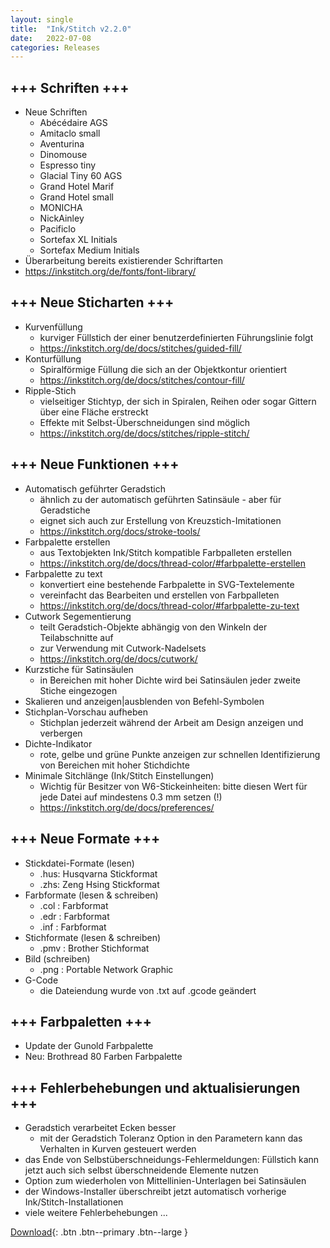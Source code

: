 ```yaml
---
layout: single
title:  "Ink/Stitch v2.2.0"
date:   2022-07-08
categories: Releases
---
```

## +++ Schriften +++
* Neue Schriften 
  * Abécédaire AGS
  * Amitaclo small
  * Aventurina
  * Dinomouse
  * Espresso tiny
  * Glacial Tiny 60 AGS
  * Grand Hotel Marif
  * Grand Hotel small
  * MONICHA
  * NickAinley
  * Pacificlo
  * Sortefax XL Initials
  * Sortefax Medium Initials
* Überarbeitung bereits existierender Schriftarten
* <https://inkstitch.org/de/fonts/font-library/>

## +++ Neue Sticharten +++
* Kurvenfüllung
  * kurviger Füllstich der einer benutzerdefinierten Führungslinie folgt
  * <https://inkstitch.org/de/docs/stitches/guided-fill/>
* Konturfüllung
  * Spiralförmige Füllung die sich an der Objektkontur orientiert
  * <https://inkstitch.org/de/docs/stitches/contour-fill/>
* Ripple-Stich
  * vielseitiger Stichtyp, der sich in Spiralen, Reihen oder sogar Gittern über eine Fläche erstreckt
  * Effekte mit Selbst-Überschneidungen sind möglich
  * <https://inkstitch.org/de/docs/stitches/ripple-stitch/>

## +++ Neue Funktionen +++
* Automatisch geführter Geradstich
  * ähnlich zu der automatisch geführten Satinsäule - aber für Geradstiche
  * eignet sich auch zur Erstellung von Kreuzstich-Imitationen
  * <https://inkstitch.org/docs/stroke-tools/>
* Farbpalette erstellen
  * aus Textobjekten Ink/Stitch kompatible Farbpalleten erstellen
  * <https://inkstitch.org/de/docs/thread-color/#farbpalette-erstellen>
* Farbpalette zu text
  * konvertiert eine bestehende Farbpalette in SVG-Textelemente
  * vereinfacht das Bearbeiten und erstellen von Farbpalleten
  * <https://inkstitch.org/de/docs/thread-color/#farbpalette-zu-text>
* Cutwork Segementierung
  * teilt Geradstich-Objekte abhängig von den Winkeln der Teilabschnitte auf
  * zur Verwendung mit Cutwork-Nadelsets
  * <https://inkstitch.org/de/docs/cutwork/>
* Kurzstiche für Satinsäulen
  * in Bereichen mit hoher Dichte wird bei Satinsäulen jeder zweite Stiche eingezogen
* Skalieren und anzeigen&#124;ausblenden von Befehl-Symbolen
* Stichplan-Vorschau aufheben
  * Stichplan jederzeit während der Arbeit am Design anzeigen und verbergen
* Dichte-Indikator
  * rote, gelbe und grüne Punkte anzeigen zur schnellen Identifizierung von Bereichen mit hoher Stichdichte
* Minimale Sitchlänge (Ink/Stitch Einstellungen)
  * Wichtig für Besitzer von W6-Stickeinheiten: bitte diesen Wert für jede Datei auf mindestens 0.3 mm setzen (!)
  * <https://inkstitch.org/de/docs/preferences/>

## +++ Neue Formate +++
* Stickdatei-Formate (lesen)
  * .hus: Husqvarna Stickformat
  * .zhs: Zeng Hsing Stickformat
* Farbformate (lesen & schreiben)
  * .col : Farbformat
  * .edr : Farbformat
  * .inf : Farbformat
* Stichformate (lesen & schreiben)
  * .pmv : Brother Stichformat
* Bild (schreiben)
  * .png : Portable Network Graphic
* G-Code
  * die Dateiendung wurde von .txt auf .gcode geändert

## +++ Farbpaletten +++
* Update der Gunold Farbpalette
* Neu: Brothread 80 Farben Farbpalette

## +++ Fehlerbehebungen und aktualisierungen +++
* Geradstich verarbeitet Ecken besser
  * mit der Geradstich Toleranz Option in den Parametern kann das Verhalten in Kurven gesteuert werden
* das Ende von Selbstüberschneidungs-Fehlermeldungen: Füllstich kann jetzt auch sich selbst überschneidende Elemente nutzen
* Option zum wiederholen von Mittellinien-Unterlagen bei Satinsäulen
* der Windows-Installer überschreibt jetzt automatisch vorherige Ink/Stitch-Installationen
* viele weitere Fehlerbehebungen ...

[Download](https://github.com/inkstitch/inkstitch/releases/tag/v2.2.0){: .btn .btn--primary .btn--large }
